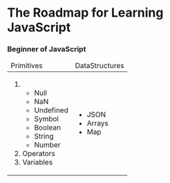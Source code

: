 <h1>The Roadmap for Learning JavaScript</h1>
<h3>Beginner of JavaScript</h3>
<table>
  <thead>
    <td>Primitives</td>
    <td>DataStructures</td>
  </thead>
  <tbody>
  <td>
    <ol>
     <li> <ul>
        <li>Null</li>
        <li>NaN</li>
        <li>Undefined</li>
        <li>Symbol</li>
        <li>Boolean</li>
        <li>String</li>
        <li>Number</li>
       </ul></li>
       <li>Operators</li>
       <li>Variables</li>
     </ol>
    </td>
    <td>
      <ul>
        <li>JSON</li>
        <li>Arrays</li>
        <li>Map</li>
   </tbody> 
</table>

